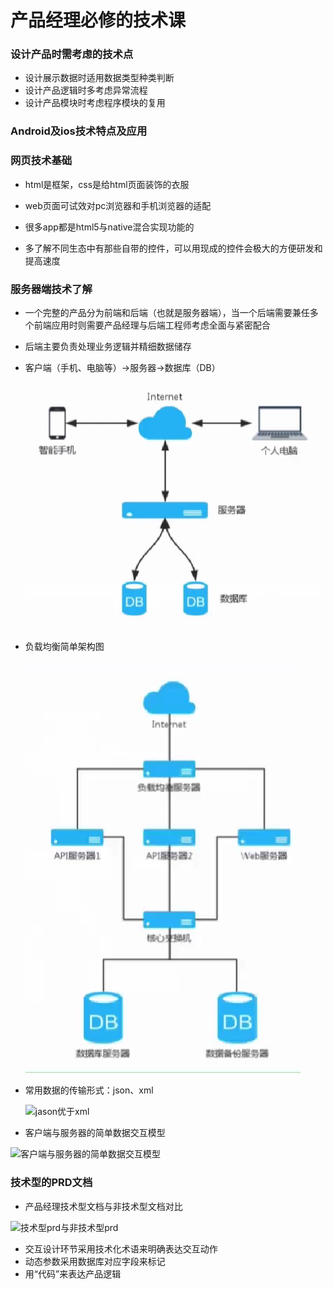 # 产品经理必修的技术课

### 设计产品时需考虑的技术点

- 设计展示数据时适用数据类型种类判断
- 设计产品逻辑时多考虑异常流程
- 设计产品模块时考虑程序模块的复用

### Android及ios技术特点及应用

### 网页技术基础

- html是框架，css是给html页面装饰的衣服
- web页面可试效对pc浏览器和手机浏览器的适配

- 很多app都是html5与native混合实现功能的

- 多了解不同生态中有那些自带的控件，可以用现成的控件会极大的方便研发和提高速度

### 服务器端技术了解

- 一个完整的产品分为前端和后端（也就是服务器端），当一个后端需要兼任多个前端应用时则需要产品经理与后端工程师考虑全面与紧密配合

- 后端主要负责处理业务逻辑并精细数据储存

- 客户端（手机、电脑等）→服务器→数据库（DB）
  ![服务端客户端模型](image/服务端客户端模型.jpg)

- 负载均衡简单架构图

  ![负载均衡简单架构图](image/负载均衡简单架构图.jpg)

- 常用数据的传输形式：json、xml

  ![jason优于xml](C:\Users\79100\Desktop\tch\image\jason优于xml.jpg)

- 客户端与服务器的简单数据交互模型

![客户端与服务器的简单数据交互模型](C:\Users\79100\Desktop\tch\image\客户端与服务器的简单数据交互模型.jpg)

### 技术型的PRD文档

- 产品经理技术型文档与非技术型文档对比

![技术型prd与非技术型prd](C:\Users\79100\Desktop\tch\image\技术型prd与非技术型prd.png)

- 交互设计环节采用技术化术语来明确表达交互动作
- 动态参数采用数据库对应字段来标记
- 用“代码”来表达产品逻辑



